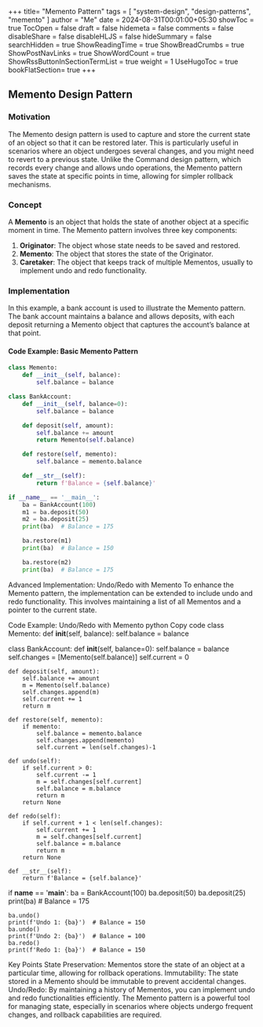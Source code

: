+++
title= "Memento Pattern"
tags = [ "system-design",  "design-patterns", "memento" ]
author = "Me"
date = 2024-08-31T00:01:00+05:30
showToc = true
TocOpen = false
draft = false
hidemeta = false
comments = false
disableShare = false
disableHLJS = false
hideSummary = false
searchHidden = true
ShowReadingTime = true
ShowBreadCrumbs = true
ShowPostNavLinks = true
ShowWordCount = true
ShowRssButtonInSectionTermList = true
weight = 1
UseHugoToc = true
bookFlatSection= true
+++

## Memento Design Pattern

### Motivation

The Memento design pattern is used to capture and store the current state of an object so that it can be restored later. This is particularly useful in scenarios where an object undergoes several changes, and you might need to revert to a previous state. Unlike the Command design pattern, which records every change and allows undo operations, the Memento pattern saves the state at specific points in time, allowing for simpler rollback mechanisms.

### Concept

A **Memento** is an object that holds the state of another object at a specific moment in time. The Memento pattern involves three key components:

1. **Originator**: The object whose state needs to be saved and restored.
2. **Memento**: The object that stores the state of the Originator.
3. **Caretaker**: The object that keeps track of multiple Mementos, usually to implement undo and redo functionality.

### Implementation

In this example, a bank account is used to illustrate the Memento pattern. The bank account maintains a balance and allows deposits, with each deposit returning a Memento object that captures the account’s balance at that point.

#### Code Example: Basic Memento Pattern

```python
class Memento:
    def __init__(self, balance):
        self.balance = balance

class BankAccount:
    def __init__(self, balance=0):
        self.balance = balance

    def deposit(self, amount):
        self.balance += amount
        return Memento(self.balance)

    def restore(self, memento):
        self.balance = memento.balance

    def __str__(self):
        return f'Balance = {self.balance}'

if __name__ == '__main__':
    ba = BankAccount(100)
    m1 = ba.deposit(50)
    m2 = ba.deposit(25)
    print(ba)  # Balance = 175

    ba.restore(m1)
    print(ba)  # Balance = 150

    ba.restore(m2)
    print(ba)  # Balance = 175
```

Advanced Implementation: Undo/Redo with Memento
To enhance the Memento pattern, the implementation can be extended to include undo and redo functionality. This involves maintaining a list of all Mementos and a pointer to the current state.

Code Example: Undo/Redo with Memento
python
Copy code
class Memento:
    def __init__(self, balance):
        self.balance = balance

class BankAccount:
    def __init__(self, balance=0):
        self.balance = balance
        self.changes = [Memento(self.balance)]
        self.current = 0

    def deposit(self, amount):
        self.balance += amount
        m = Memento(self.balance)
        self.changes.append(m)
        self.current += 1
        return m

    def restore(self, memento):
        if memento:
            self.balance = memento.balance
            self.changes.append(memento)
            self.current = len(self.changes)-1

    def undo(self):
        if self.current > 0:
            self.current -= 1
            m = self.changes[self.current]
            self.balance = m.balance
            return m
        return None

    def redo(self):
        if self.current + 1 < len(self.changes):
            self.current += 1
            m = self.changes[self.current]
            self.balance = m.balance
            return m
        return None

    def __str__(self):
        return f'Balance = {self.balance}'

if __name__ == '__main__':
    ba = BankAccount(100)
    ba.deposit(50)
    ba.deposit(25)
    print(ba)  # Balance = 175

    ba.undo()
    print(f'Undo 1: {ba}')  # Balance = 150
    ba.undo()
    print(f'Undo 2: {ba}')  # Balance = 100
    ba.redo()
    print(f'Redo 1: {ba}')  # Balance = 150
Key Points
State Preservation: Mementos store the state of an object at a particular time, allowing for rollback operations.
Immutability: The state stored in a Memento should be immutable to prevent accidental changes.
Undo/Redo: By maintaining a history of Mementos, you can implement undo and redo functionalities efficiently.
The Memento pattern is a powerful tool for managing state, especially in scenarios where objects undergo frequent changes, and rollback capabilities are required.